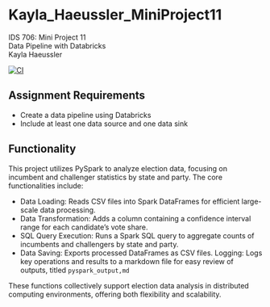 # Kayla_Haeussler_MiniProject11  
IDS 706: Mini Project 11  
Data Pipeline with Databricks  
Kayla Haeussler 

[![CI](https://github.com/nogibjj/Kayla_Haeussler_MiniProject10/actions/workflows/cicd.yml/badge.svg)](https://github.com/nogibjj/Kayla_Haeussler_MiniProject10/actions/workflows/cicd.yml)   

## Assignment Requirements
- Create a data pipeline using Databricks
- Include at least one data source and one data sink

## Functionality
This project utilizes PySpark to analyze election data, focusing on incumbent and challenger statistics by state and party. The core functionalities include:

- Data Loading: Reads CSV files into Spark DataFrames for efficient large-scale data processing.  
- Data Transformation: Adds a column containing a confidence interval range for each candidate’s vote share.  
- SQL Query Execution: Runs a Spark SQL query to aggregate counts of incumbents and challengers by state and party.  
- Data Saving: Exports processed DataFrames as CSV files.
Logging: Logs key operations and results to a markdown file for easy review of outputs, titled ```pyspark_output,md```

These functions collectively support election data analysis in distributed computing environments, offering both flexibility and scalability.

